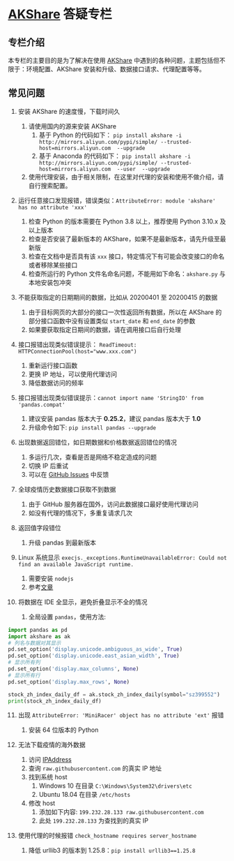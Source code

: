 # [AKShare](https://github.com/akfamily/akshare) 答疑专栏

## 专栏介绍

本专栏的主要目的是为了解决在使用 [AKShare](https://github.com/akfamily/akshare) 中遇到的各种问题，主题包括但不限于：环境配置、AKShare 安装和升级、数据接口请求、代理配置等等。

## 常见问题

1. 安装 AKShare 的速度慢，下载时间久

    1. 请使用国内的源来安装 AKShare
        1. 基于 Python 的代码如下：
```pip install akshare -i http://mirrors.aliyun.com/pypi/simple/ --trusted-host=mirrors.aliyun.com  --upgrade ```
        2. 基于 Anaconda 的代码如下：
```pip install akshare -i http://mirrors.aliyun.com/pypi/simple/ --trusted-host=mirrors.aliyun.com  --user  --upgrade```
    2. 使用代理安装，由于相关限制，在这里对代理的安装和使用不做介绍，请自行搜索配置。

2. 运行任意接口发现报错，错误类似：`AttributeError: module 'akshare' has no attribute 'xxx'`

    1. 检查 Python 的版本需要在 Python 3.8 以上，推荐使用 Python 3.10.x 及以上版本
    2. 检查是否安装了最新版本的 AKShare，如果不是最新版本，请先升级至最新版
    3. 检查在文档中是否具有该 `xxx` 接口，特定情况下有可能会改变接口的命名或者移除某些接口
    4. 检查所运行的 Python 文件名命名问题，不能用如下命名：`akshare.py` 与本地安装包冲突

3. 不能获取指定的日期期间的数据，比如从 20200401 至 20200415 的数据

    1. 由于目标网页的大部分的接口一次性返回所有数据，所以在 AKShare 的部分接口函数中没有设置类似 `start_date` 和 `end_date` 的参数
    2. 如果要获取指定日期间的数据，请在调用接口后自行处理

4. 接口报错出现类似错误提示： `ReadTimeout: HTTPConnectionPool(host="www.xxx.com")` 

    1. 重新运行接口函数
    2. 更换 IP 地址，可以使用代理访问
    3. 降低数据访问的频率

5. 接口报错出现类似错误提示：`cannot import name 'StringIO' from 'pandas.compat'`

    1. 建议安装 pandas 版本大于 **0.25.2**，建议 pandas 版本大于 **1.0**
    2. 升级命令如下: `pip install pandas --upgrade`

6. 出现数据返回错位，如日期数据和价格数据返回错位的情况

    1. 多运行几次，查看是否是网络不稳定造成的问题
    2. 切换 IP 后重试
    3. 可以在 [GitHub Issues](https://github.com/akfamily/akshare/issues) 中反馈

7. 全球疫情历史数据接口获取不到数据
    
    1. 由于 GitHub 服务器在国外，访问此数据接口最好使用代理访问
    2. 如没有代理的情况下，多重复请求几次
   
8. 返回值字段错位
    
    1. 升级 pandas 到最新版本

9. Linux 系统显示 `execjs._exceptions.RuntimeUnavailableError: Could not find an available JavaScript runtime.`
    
    1. 需要安装 `nodejs`
    2. 参考[文章](https://blog.csdn.net/qq_36853469/article/details/106401389)

10. 将数据在 IDE 全显示，避免折叠显示不全的情况

    1. 全局设置 `pandas`，使用方法:
```python
import pandas as pd
import akshare as ak
# 列名与数据对其显示
pd.set_option('display.unicode.ambiguous_as_wide', True)
pd.set_option('display.unicode.east_asian_width', True)
# 显示所有列
pd.set_option('display.max_columns', None)
# 显示所有行
pd.set_option('display.max_rows', None)

stock_zh_index_daily_df = ak.stock_zh_index_daily(symbol="sz399552")
print(stock_zh_index_daily_df)
```

11. 出现 `AttributeError: 'MiniRacer' object has no attribute 'ext'` 报错
    
    1. 安装 64 位版本的 Python

12. 无法下载疫情的海外数据

    1. 访问 [IPAddress](https://www.ipaddress.com/)
    2. 查询 ```raw.githubusercontent.com``` 的真实 IP 地址
    3. 找到系统 host
        1. Windows 10 在目录 ```C:\Windows\System32\drivers\etc```
        2. Ubuntu 18.04 在目录 ```/etc/hosts```
    4. 修改 host
        1. 添加如下内容: ```199.232.28.133 raw.githubusercontent.com```
        2. 此处 ```199.232.28.133``` 为查找到的真实 IP

13. 使用代理的时候报错 `check_hostname requires server_hostname`

    1. 降低 urllib3 的版本到 1.25.8：`pip install urllib3==1.25.8`
